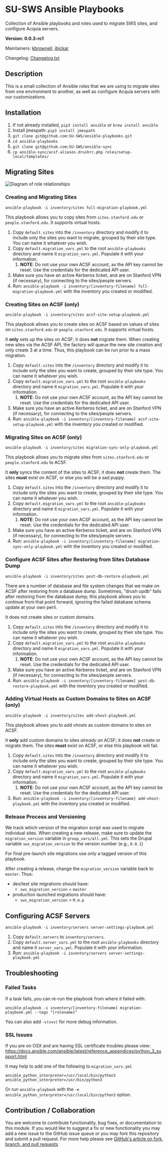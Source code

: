 # SU-SWS Ansible Playbooks
Collection of Ansible playbooks and roles used to migrate SWS sites, and configure Acquia servers.

**Version: 0.0.3-rc1**

Maintainers: [kbrownell](https://github.com/kbrownell), [jbickar](https://github.com/jbickar)

Changelog: [Changelog.txt](CHANGELOG.txt)

## Description

This is a small collection of Ansible roles that we are using to migrate sites from one environment to another, as well as configure Acquia servers with our customizations.

## Installation

1. If not already installed, `pip3 install ansible` or `brew install ansible`
2. Install jmespath: `pip3 install jmespath`
3. `git clone git@github.com:SU-SWS/ansible-playbooks.git`
4. `cd ansible-playbooks`
5. `git clone git@github.com:SU-SWS/ansible-sync`
6. `cp ansible-sync/acsf.aliases.drushrc.php roles/setup-local/templates/`

## Migrating Sites

![Diagram of role relationships](img/playbooks-roles.jpg)

### Creating and Migrating Sites
````
ansible-playbook -i inventory/sites full-migration-playbook.yml
````
This playbook allows you to copy sites from `sites.stanford.edu` or `people.stanford.edu`. It supports virtual hosts.

1. Copy `default.sites` into the `/inventory` directory and modify it to include only the sites you want to migrate, grouped by their site type. You can name it whatever you wish.
2. Copy `default.migration_vars.yml` to the root `ansible-playbooks` directory and name it `migration_vars.yml`. Populate it with your information.
    1. **NOTE**: Do not use your own ACSF account, as the API key cannot be reset. Use the credentials for the dedicated API user.
3. Make sure you have an active Kerberos ticket, and are on Stanford VPN (if necessary), for connecting to the sites/people servers.
4. Run: `ansible-playbook -i inventory/[inventory-filename] full-migration-playbook.yml` with the inventory you created or modified.

### Creating Sites on ACSF (only)
````
ansible-playbook -i inventory/sites acsf-site-setup-playbook.yml
````
This playbook allows you to create sites on ACSF based on values of sites on `sites.stanford.edu` or `people.stanford.edu`. It supports virtual hosts.

It **only** sets up the sites on ACSF; it does **not** migrate them. When creating new sites via the ACSF API, the factory will queue the new site creation and only create 3 at a time. Thus, this playbook can be run prior to a mass migration.

1. Copy `default.sites` into the `/inventory` directory and modify it to include only the sites you want to create, grouped by their site type. You can name it whatever you wish.
2. Copy `default.migration_vars.yml` to the root `ansible-playbooks` directory and name it `migration_vars.yml`. Populate it with your information.
    1. **NOTE**: Do not use your own ACSF account, as the API key cannot be reset. Use the credentials for the dedicated API user.
3. Make sure you have an active Kerberos ticket, and are on Stanford VPN (if necessary), for connecting to the sites/people servers.
4. Run: `ansible-playbook -i inventory/[inventory-filename] acsf-site-setup-playbook.yml` with the inventory you created or modified.

### Migrating Sites on ACSF (only)
````
ansible-playbook -i inventory/sites migration-sync-only-playbook.yml
````
This playbook allows you to migrate sites from `sites.stanford.edu` or `people.stanford.edu` to ACSF.

It **only** syncs the content of the sites to ACSF; it does **not** create them. The sites **must** exist on ACSF, or else you will be a sad puppy.

1. Copy `default.sites` into the `/inventory` directory and modify it to include only the sites you want to create, grouped by their site type. You can name it whatever you wish.
2. Copy `default.migration_vars.yml` to the root `ansible-playbooks` directory and name it `migration_vars.yml`. Populate it with your information.
    1. **NOTE**: Do not use your own ACSF account, as the API key cannot be reset. Use the credentials for the dedicated API user.
3. Make sure you have an active Kerberos ticket, and are on Stanford VPN (if necessary), for connecting to the sites/people servers.
4. Run: `ansible-playbook -i inventory/[inventory-filename] migration-sync-only-playbook.yml` with the inventory you created or modified.

### Configure ACSF Sites after Restoring from Sites Database Dump
````
ansible-playbook -i inventory/sites post-db-restore-playbook.yml
````
There are a number of database and file system changes that we make on ACSF after restoring from a database dump. Sometimes, "drush updb" fails after restoring from the database dump; this playbook allows you to continue from that point forward, ignoring the failed database schema update at your own peril.

It does not create sites or custom domains.

1. Copy `default.sites` into the `/inventory` directory and modify it to include only the sites you want to create, grouped by their site type. You can name it whatever you wish.
2. Copy `default.migration_vars.yml` to the root `ansible-playbooks` directory and name it `migration_vars.yml`. Populate it with your information.
    1. **NOTE**: Do not use your own ACSF account, as the API key cannot be reset. Use the credentials for the dedicated API user.
3. Make sure you have an active Kerberos ticket, and are on Stanford VPN (if necessary), for connecting to the sites/people servers.
4. Run: `ansible-playbook -i inventory/[inventory-filename] post-db-restore-playbook.yml` with the inventory you created or modified.

### Adding Virtual Hosts as Custom Domains to Sites on ACSF (only)
````
ansible-playbook -i inventory/sites add-vhost-playbook.yml
````
This playbook allows you to add vhosts as custom domains to sites on ACSF.

It **only** add custom domains to sites *already on* ACSF; it does **not** create or migrate them. The sites **must** exist on ACSF, or else this playbook will fail.

1. Copy `default.sites` into the `/inventory` directory and modify it to include only the sites you want to create, grouped by their site type. You can name it whatever you wish.
2. Copy `default.migration_vars.yml` to the root `ansible-playbooks` directory and name it `migration_vars.yml`. Populate it with your information.
    1. **NOTE**: Do not use your own ACSF account, as the API key cannot be reset. Use the credentials for the dedicated API user.
3. Run: `ansible-playbook -i inventory/[inventory-filename] add-vhost-playbook.yml` with the inventory you created or modified.

### Release Process and Versioning

We track which version of the migration script was used to migrate individual sites.  When creating a new release, make sure to update the `migration_version` variable in `group_vars/all.yml`. This sets the Drupal variable `sws_migration_version` to the version number (e.g., `0.0.1`)

For final pre-launch site migrations use _only_ a tagged version of this playbook.

After creating a release, change the `migration_version` variable back to `master`. Thus:
- dev/test site migrations should have:
    - `sws_migration_version` = `master`
- production launched migrations should have:
    - `sws_migration_version` = `M.m.p`

## Configuring ACSF Servers
````
ansible-playbook -i inventory/servers server-settings-playbook.yml
````

1. Copy `default.servers` to `inventory/servers`.
2. Copy `default.server_vars.yml` to the root `ansible-playbooks` directory and name it `server_vars.yml`. Populate it with your information.
3. Run: `ansible-playbook -i inventory/servers server-settings-playbook.yml`

## Troubleshooting

### Failed Tasks

If a task fails, you can re-run the playbook from where it failed with:

```
ansible-playbook -i inventory/[inventory-filename] migration-playbook.yml --tags "[rolename]"
```

You can also add `-v(vvv)` for more debug information.

### SSL Issues

If you are on OSX and are having SSL certificate troubles please view: https://docs.ansible.com/ansible/latest/reference_appendices/python_3_support.html

It may help to add one of the following to `migration_vars.yml`
```
ansible_python_interpreter=/usr/local/bin/python3
ansible_python_interpreter=/usr/bin/python3
```

Or run `ansible-playbook` with the `-e ansible_python_interpreter=/usr/local/bin/python3` option.

## Contribution / Collaboration

You are welcome to contribute functionality, bug fixes, or documentation to this module. If you would like to suggest a fix or new functionality you may add a new issue to the GitHub issue queue or you may fork this repository and submit a pull request. For more help please see [GitHub's article on fork, branch, and pull requests](https://help.github.com/articles/using-pull-requests)
